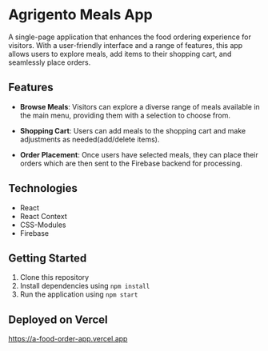 # Agrigento Meals App   
A single-page application that enhances the food ordering experience for visitors. With a user-friendly interface and a range of features, this app allows users to explore meals, add items to their shopping cart, and seamlessly place orders. 

## Features

- <b>Browse Meals</b>: Visitors can explore a diverse range of meals available in the main menu, providing them with a selection to choose from.
  
- <b>Shopping Cart</b>: Users can add meals to the shopping cart and make adjustments as needed(add/delete items).
- <b>Order Placement</b>: Once users have selected meals, they can place their orders which are then sent to the Firebase backend for processing.

## Technologies
- React
- React Context
- CSS-Modules
- Firebase
## Getting Started

1. Clone this repository
2. Install dependencies using `npm install`
3. Run the application using `npm start`

## Deployed on Vercel

https://a-food-order-app.vercel.app
